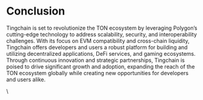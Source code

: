 # Conclusion

Tingchain is set to revolutionize the TON ecosystem by leveraging Polygon’s cutting-edge technology to address scalability, security, and interoperability challenges. With its focus on EVM compatibility and cross-chain liquidity, Tingchain offers developers and users a robust platform for building and utilizing decentralized applications, DeFi services, and gaming ecosystems. Through continuous innovation and strategic partnerships, Tingchain is poised to drive significant growth and adoption, expanding the reach of the TON ecosystem globally while creating new opportunities for developers and users alike.

\
